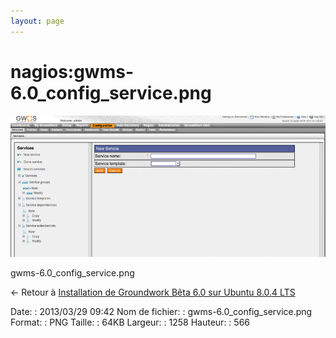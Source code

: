 ```yaml
---
layout: page
---
```


nagios:gwms-6.0\_config\_service.png
====================================

[![gwms-6.0\_config\_service.png](../../assets/media/nagios/gwms-6.0_config_service.png@cache=&w=900&h=404 "gwms-6.0_config_service.png")](../../assets/media/nagios/gwms-6.0_config_service.png@cache= "Afficher le fichier original")

gwms-6.0\_config\_service.png

← Retour à [Installation de Groundwork Bêta 6.0 sur Ubuntu 8.0.4
LTS](../../groundwork/groundwork6.0-install-ubuntu.html "groundwork:groundwork6.0-install-ubuntu")

Date:
:   2013/03/29 09:42
Nom de fichier:
:   gwms-6.0\_config\_service.png
Format:
:   PNG
Taille:
:   64KB
Largeur:
:   1258
Hauteur:
:   566

